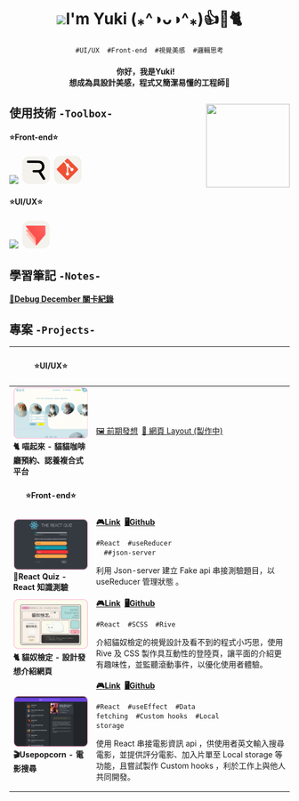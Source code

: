 <h1 align="center"><img src="https://media.giphy.com/media/WLCvUMcxrclUaxRddL/giphy.gif?cid=790b7611f0nkqucdgc6n0q44wn323ors9h4sag4zo30fpfd9&ep=v1_stickers_search&rid=giphy.gif&ct=sf" width="100"><span>I'm Yuki (⁎^◑ᴗ◑^⁎)👍🌟🐈</span></h1>
<p align="center"><code>#UI/UX</code>  <code>#Front-end</code>  <code>#視覺美感</code>  <code>#邏輯思考</code></p>
<h4 align="center">你好，我是Yuki! <br>想成為具設計美感，程式又簡潔易懂的工程師🌟</h4>
<h2>使用技術 <code>-Toolbox-<img align="right" src="https://media.giphy.com/media/qhub8pu17Jd9UIklQ7/giphy.gif" width="150" height="150" ></code></h2>
<h4>⭐Front-end⭐</h4>
<h4><img src="https://skillicons.dev/icons?i=react,typescript,javascript,materialui,scss,bootstrap&theme=light&perline=6"><span> </span><img src="./rive_round.png" width="50"><span> </span><img src="./git_round.png" width="50"></h4>
<h4>⭐UI/UX⭐</h4>
<h4><img src="https://skillicons.dev/icons?i=figma,illustrator,photoshop,blender&theme=light&perline=4"><span> </span><img src="./protopie_round.png" width="50"></h4>

<h2>學習筆記 <code>-Notes-</code></h2>
<a href="https://hackmd.io/@dZjKIpj2RNCjjxvUEbzBdg/rk0eNbJB1e"><strong>👾Debug December 關卡紀錄</strong></a>
<br/>
<h2>專案 <code>-Projects-</code></h2>

| <h4 align="center">⭐UI/UX⭐</h4>                                                                      |                                                                                                                                                                                                                                                                                                                                                                                                                                                                                                  |
| ------------------------------------------------------------------------------------------------------ | ------------------------------------------------------------------------------------------------------------------------------------------------------------------------------------------------------------------------------------------------------------------------------------------------------------------------------------------------------------------------------------------------------------------------------------------------------------------------------------------------ |
| <img width="200" src="./project06.png"><br><strong>🐈 喵起來 - 貓貓咖啡廳預約、認養複合式平台</strong> | <a href="https://www.figma.com/proto/J8XKRJEKz6HrsJuf0KHnMQ/%E8%B2%93%E8%B2%93%E9%A0%90%E7%B4%84%E7%B3%BB%E7%B5%B1?type=design&node-id=48-123&t=1c5EaVfhwJ1qPC0y-1&scaling=scale-down-width&page-id=0%3A1&mode=design">🖼 前期發想</a><span> </span><a href="https://www.figma.com/proto/J8XKRJEKz6HrsJuf0KHnMQ/%E8%B2%93%E8%B2%93%E9%A0%90%E7%B4%84%E7%B3%BB%E7%B5%B1?type=design&node-id=104-345&t=tx6jUEoOGOnbgkp5-1&scaling=min-zoom&page-id=46%3A11&mode=design">🎨 網頁 Layout (製作中)</a> |
| <h4 align="center">⭐Front-end⭐</h4>                                                                  |                                                                                                                                                                                                                                                                                                                                                                                                                                                                                                  |
| <img width="200" src="./project02.png"><br><strong>🥇React Quiz - React 知識測驗</strong>             | <strong><a href="https://react-quiz-oxo.netlify.app/">🎮Link</a><span> </span><a href="https://github.com/VOxOVb/react-quiz">🖥Github</a></strong><br><p><code>#React</code>  <code>#useReducer </code>  <code>##json-server</code></p><p>利用 Json-server 建立 Fake api 串接測驗題目，以 useReducer 管理狀態 。</p>                                                                                                              |
| <img width="200" src="./project01.png"><br><strong>🐈 貓奴檢定 - 設計發想介紹網頁</strong>             | <strong><a href="https://meowmastery-intro.netlify.app/">🎮Link</a><span> </span><a href="https://github.com/VOxOVb/oxo4work-portfolio">🖥Github</a></strong><br><p><code>#React</code>  <code>#SCSS</code>  <code>#Rive</code></p><p>介紹貓奴檢定的視覺設計及看不到的程式小巧思，使用 Rive 及 CSS 製作具互動性的登陸頁，讓平面的介紹更有趣味性，並監聽滾動事件，以優化使用者體驗。</p>                                                                                          |
| <img width="200" src="./project03.png"><br><strong>🎬Usepopcorn - 電影搜尋</strong>                    | <strong><a href="https://usepopcorn-oxo.netlify.app">🎮Link</a><span> </span><a href="https://github.com/VOxOVb/usepopcorn">🖥Github</a></strong><br><p><code>#React</code>  <code>#useEffect</code>  <code>#Data fetching</code>  <code>#Custom hooks</code>  <code>#Local storage</code></p><p>使用 React 串接電影資訊 api ，供使用者英文輸入搜尋電影，並提供評分電影、加入片單至 Local storage 等功能，且嘗試製作 Custom hooks ，利於工作上與他人共同開發。</p>     |
